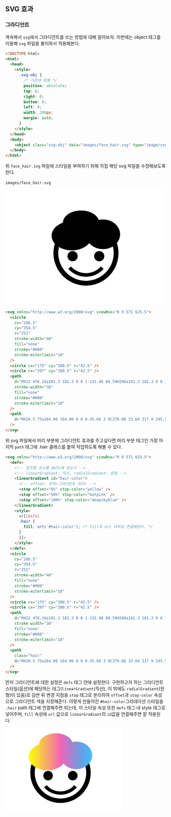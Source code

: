 ﻿## SVG 효과

### 그라디언트

계속해서 `svg`에서 그라디언트를 쓰는 방법에 대해 알아보자.
이번에는 object 태그를 이용해 `svg` 파일을 불러와서 적용해본다.

```html
<!DOCTYPE html>
<html>
  <head>
    <style>
      .svg-obj {
        /* 가운데 정렬 */
        position: absolute;
        top: 0;
        right: 0;
        bottom: 0;
        left: 0;
        width: 200px;
        margin: auto;
      }
    </style>
  </head>
  <body>
    <object class="svg-obj" data="images/face_hair.svg" type="image/svg+xml"></object>
  </body>
</html>
```

위 `face_hair.svg` 파일에 스타일을 부여하기 위해 직접 해당 svg 파일을 수정해보도록 한다.

`images/face_hair.svg`

![](../../img/220118-1.png)

```html
<svg xmlns="http://www.w3.org/2000/svg" viewBox="0 0 571 625.5">
  <circle
    cx="286.5"
    cy="354.5"
    r="251"
    stroke-width="40"
    fill="none"
    stroke="#000"
    stroke-miterlimit="10"
  />
  <circle cx="175" cy="380.5" r="42.5" />
  <circle cx="397" cy="380.5" r="42.5" />
  <path
    d="M422 476.16a181.3 181.3 0 0 1-135.48 60.59H286a181.3 181.3 0 0 1-135.48-60.59"
    stroke-width="30"
    fill="none"
    stroke="#000"
    stroke-miterlimit="10"
  />
  <path
    d="M428.5 75a164.06 164.06 0 0 0-35.68 3.9C376.86 33.64 317 0 245.5 0 162.57 0 95.22 45.3 94 101.49c-55.71 19.82-94 61.19-94 109C0 277.6 75.44 332 168.5 332c62 0 116.14-24.14 145.41-60.09C339.87 302.3 381.53 322 428.5 322c78.7 0 142.5-55.29 142.5-123.5S507.2 75 428.5 75z"
  />
</svg>
```

위 svg 파일에서 머리 부분에 그라디언트 효과를 주고싶다면
머리 부분 태그인 가장 마지막 `path` 태그에 .hair 클래스를 붙여 작업하도록 해볼 수 있다.

```html
<svg xmlns="http://www.w3.org/2000/svg" viewBox="0 0 571 625.5">
  <defs>
    <!-- 참조할 요소를 defs에 담는다 -->
    <!-- linearGradient: 직선, radialGradient: 원형 -->
    <linearGradient id="hair-color">
      <!-- offset: 위치(그라디언트 위치) -->
      <stop offset="0%" stop-color="yellow" />
      <stop offset="50%" stop-color="hotpink" />
      <stop offset="100%" stop-color="deepskyblue" />
    </linearGradient>
    <style>
      <![CDATA[
      .hair {
        fill: url('#hair-color'); /* fill의 url 내부로 연결해준다. */
      }
      ]]>
    </style>
  </defs>
  <circle
    cx="286.5"
    cy="354.5"
    r="251"
    stroke-width="40"
    fill="none"
    stroke="#000"
    stroke-miterlimit="10"
  />
  <circle cx="175" cy="380.5" r="42.5" />
  <circle cx="397" cy="380.5" r="42.5" />
  <path
    d="M422 476.16a181.3 181.3 0 0 1-135.48 60.59H286a181.3 181.3 0 0 1-135.48-60.59"
    stroke-width="30"
    fill="none"
    stroke="#000"
    stroke-miterlimit="10"
  />
  <path
    class="hair"
    d="M428.5 75a164.06 164.06 0 0 0-35.68 3.9C376.86 33.64 317 0 245.5 0 162.57 0 95.22 45.3 94 101.49c-55.71 19.82-94 61.19-94 109C0 277.6 75.44 332 168.5 332c62 0 116.14-24.14 145.41-60.09C339.87 302.3 381.53 322 428.5 322c78.7 0 142.5-55.29 142.5-123.5S507.2 75 428.5 75z"
  />
</svg>
```

먼저 그라디언트에 대한 설정은 `defs` 태그 안에 설정한다.
구현하고자 하는 그라디언트 스타일(옵션)에 해당하는 태그(`linearGradient`(직선), 이 밖에도 `radialGradient`(원형)이 있음)로 감싼 뒤 변경 지점을 `stop` 태그로 분리하여 `offset`과 `stop-color` 속성으로 그라디언트 색을 지정해준다. 이렇게 만들어진 `#hair-color`그라데이션 스타일을 `.hair` path 태그에 연결해주면 되는데, 이 스타일 속성 또한 `defs` 태그 내 style 태그로 넣어주며, `fill` 속성에 `url` 값으로 `linearGradient`의 `id`값을 연결해주면 잘 적용된다.

![](../../img/220118-2.png)
